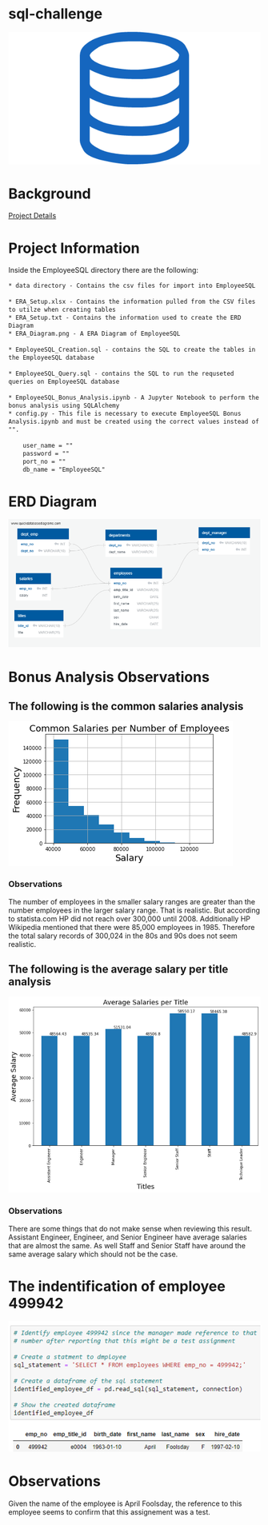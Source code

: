 # sql-challenge
![sql.png](sql.png)

# Background
[Project Details](project_instructions_readme.md)

# Project Information
Inside the EmployeeSQL directory there are the following:

    * data directory - Contains the csv files for import into EmployeeSQL

    * ERA_Setup.xlsx - Contains the information pulled from the CSV files to utilze when creating tables
    * ERA_Setup.txt - Contains the information used to create the ERD Diagram
    * ERA_Diagram.png - A ERA Diagram of EmployeeSQL

    * EmployeeSQL_Creation.sql - contains the SQL to create the tables in the EmployeeSQL database

    * EmployeeSQL_Query.sql - contains the SQL to run the requseted queries on EmployeeSQL database

    * EmployeeSQL_Bonus_Analysis.ipynb - A Jupyter Notebook to perform the bonus analysis using SQLAlchemy 
    * config.py - This file is necessary to execute EmployeeSQL Bonus Analysis.ipynb and must be created using the correct values instead of "".

        user_name = ""
        password = ""
        port_no = ""
        db_name = "EmployeeSQL"

# ERD Diagram
![ERD_Diagram.png](EmployeeSQL/ERD_Diagram.png)

# Bonus Analysis Observations
## The following is the common salaries analysis
![common_salaries.png](EmployeeSQL/images/common_salaries.png)

### Observations
The number of employees in the smaller salary ranges are greater than the number employees in the larger salary range. That is realistic.
But according to statista.com HP did not reach over 300,000 until 2008. Additionally HP Wikipedia mentioned that there were 85,000 employees in 1985. Therefore the total salary records of 300,024 in the 80s and 90s does not seem realistic.

## The following is the average salary per title analysis
![average_salaries_per_title.png](EmployeeSQL/images/average_salaries_per_title.png)

### Observations
There are some things that do not make sense when reviewing this result. Assistant Engineer, Engineer, and Senior Engineer have average salaries that are almost the same. As well Staff and Senior Staff have around the same average salary which should not be the case.

# The indentification of employee 499942
![sql.png](EmployeeSQL/images/employee_499942.png)

# Observations
Given the name of the employee is April Foolsday, the reference to this employee seems to confirm that this assignement was a test.
